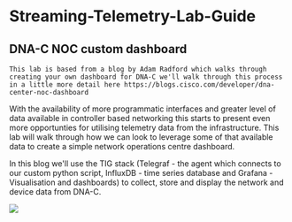 # Streaming-Telemetry-Lab-Guide

## DNA-C NOC custom dashboard

`This lab is based from a blog by Adam Radford which walks through creating your own dashboard for DNA-C we'll walk through this process in a little more detail here https://blogs.cisco.com/developer/dna-center-noc-dashboard`

With the availability of more programmatic interfaces and greater level of data available in controller based networking this starts to present even more opportunties for utilising telemetry data from the infrastructure. This lab will walk through how we can look to leverage some of that available data to create a simple network operations centre dashboard.

In this blog we'll use the TIG stack (Telegraf - the agent which connects to our custom python script, InfluxDB - time series database and Grafana - Visualisation and dashboards) to collect, store and display the network and device data from DNA-C.

![](https://alln-extcloud-storage.cisco.com/ciscoblogs/5d78aeb3710f9.png)
